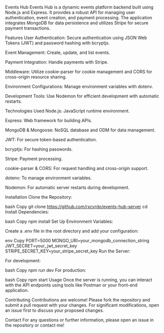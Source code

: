 Events Hub
Events Hub is a dynamic events platform backend built using Node.js and Express. It provides a robust API for managing user authentication, event creation, and payment processing. The application integrates MongoDB for data persistence and utilizes Stripe for secure payment transactions.

Features
User Authentication: Secure authentication using JSON Web Tokens (JWT) and password hashing with bcryptjs.

Event Management: Create, update, and list events.

Payment Integration: Handle payments with Stripe.

Middleware: Utilize cookie-parser for cookie management and CORS for cross-origin resource sharing.

Environment Configurations: Manage environment variables with dotenv.

Development Tools: Use Nodemon for efficient development with automatic restarts.

Technologies Used
Node.js: JavaScript runtime environment.

Express: Web framework for building APIs.

MongoDB & Mongoose: NoSQL database and ODM for data management.

JWT: For secure token-based authentication.

bcryptjs: For hashing passwords.

Stripe: Payment processing.

cookie-parser & CORS: For request handling and cross-origin support.

dotenv: To manage environment variables.

Nodemon: For automatic server restarts during development.

Installation
Clone the Repository:

bash
Copy
git clone https://github.com/rxcvrdo/events-hub-server
cd 
Install Dependencies:

bash
Copy
npm install
Set Up Environment Variables:

Create a .env file in the root directory and add your configuration:

env
Copy
PORT=5000
MONGO_URI=your_mongodb_connection_string
JWT_SECRET=your_jwt_secret_key
STRIPE_SECRET_KEY=your_stripe_secret_key
Run the Server:

For development:

bash
Copy
npm run dev
For production:

bash
Copy
npm start
Usage
Once the server is running, you can interact with the API endpoints using tools like Postman or your front-end application. 

Contributing
Contributions are welcome! Please fork the repository and submit a pull request with your changes. For significant modifications, open an issue first to discuss your proposed changes.


Contact
For any questions or further information, please open an issue in the repository or contact me!
